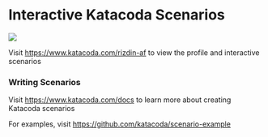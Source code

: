 # Interactive Katacoda Scenarios

[![](http://shields.katacoda.com/katacoda/rizdin-af/count.svg)](https://www.katacoda.com/rizdin-af "Get your profile on Katacoda.com")

Visit https://www.katacoda.com/rizdin-af to view the profile and interactive scenarios

### Writing Scenarios
Visit https://www.katacoda.com/docs to learn more about creating Katacoda scenarios

For examples, visit https://github.com/katacoda/scenario-example
